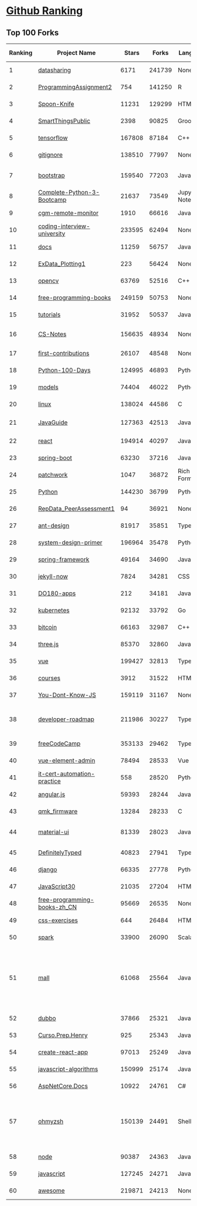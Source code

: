 [Github Ranking](../README.md)
==========

## Top 100 Forks

| Ranking | Project Name | Stars | Forks | Language | Open Issues | Description | Last Commit |
| ------- | ------------ | ----- | ----- | -------- | ----------- | ----------- | ----------- |
| 1 | [datasharing](https://github.com/jtleek/datasharing) | 6171 | 241739 | None | 295 | The Leek group guide to data sharing  | 2022-08-25T20:32:31Z |
| 2 | [ProgrammingAssignment2](https://github.com/rdpeng/ProgrammingAssignment2) | 754 | 141250 | R | 184 | Repository for Programming Assignment 2 for R Programming on Coursera | 2022-09-15T18:41:00Z |
| 3 | [Spoon-Knife](https://github.com/octocat/Spoon-Knife) | 11231 | 129299 | HTML | 1482 | This repo is for demonstration purposes only. | 2022-09-19T01:02:28Z |
| 4 | [SmartThingsPublic](https://github.com/SmartThingsCommunity/SmartThingsPublic) | 2398 | 90825 | Groovy | 60 | SmartThings open-source DeviceType Handlers and SmartApps code | 2022-09-18T11:11:20Z |
| 5 | [tensorflow](https://github.com/tensorflow/tensorflow) | 167808 | 87184 | C++ | 2134 | An Open Source Machine Learning Framework for Everyone | 2022-09-19T02:03:17Z |
| 6 | [gitignore](https://github.com/github/gitignore) | 138510 | 77997 | None | 0 | A collection of useful .gitignore templates | 2022-09-18T19:13:26Z |
| 7 | [bootstrap](https://github.com/twbs/bootstrap) | 159540 | 77203 | JavaScript | 262 | The most popular HTML, CSS, and JavaScript framework for developing responsive, mobile first projects on the web. | 2022-09-18T17:40:21Z |
| 8 | [Complete-Python-3-Bootcamp](https://github.com/Pierian-Data/Complete-Python-3-Bootcamp) | 21637 | 73549 | Jupyter Notebook | 90 | Course Files for Complete Python 3 Bootcamp Course on Udemy | 2022-09-18T22:05:25Z |
| 9 | [cgm-remote-monitor](https://github.com/nightscout/cgm-remote-monitor) | 1910 | 66616 | JavaScript | 127 | nightscout web monitor | 2022-09-18T13:10:23Z |
| 10 | [coding-interview-university](https://github.com/jwasham/coding-interview-university) | 233595 | 62494 | None | 38 | A complete computer science study plan to become a software engineer. | 2022-09-16T14:42:20Z |
| 11 | [docs](https://github.com/github/docs) | 11259 | 56757 | JavaScript | 99 | The open-source repo for docs.github.com | 2022-09-18T20:37:04Z |
| 12 | [ExData_Plotting1](https://github.com/rdpeng/ExData_Plotting1) | 223 | 56424 | None | 76 | Plotting Assignment 1 for Exploratory Data Analysis | 2022-09-04T21:17:44Z |
| 13 | [opencv](https://github.com/opencv/opencv) | 63769 | 52516 | C++ | 2166 | Open Source Computer Vision Library | 2022-09-18T22:29:00Z |
| 14 | [free-programming-books](https://github.com/EbookFoundation/free-programming-books) | 249159 | 50753 | None | 30 | :books: Freely available programming books | 2022-09-18T19:01:25Z |
| 15 | [tutorials](https://github.com/eugenp/tutorials) | 31952 | 50537 | Java | 26 | Just Announced - "Learn Spring Security OAuth":  | 2022-09-18T21:59:24Z |
| 16 | [CS-Notes](https://github.com/CyC2018/CS-Notes) | 156635 | 48934 | None | 114 | :books: 技术面试必备基础知识、Leetcode、计算机操作系统、计算机网络、系统设计 | 2022-09-06T01:27:21Z |
| 17 | [first-contributions](https://github.com/firstcontributions/first-contributions) | 26107 | 48548 | None | 7 | 🚀✨ Help beginners to contribute to open source projects | 2022-09-19T02:34:00Z |
| 18 | [Python-100-Days](https://github.com/jackfrued/Python-100-Days) | 124995 | 46893 | Python | 483 | Python - 100天从新手到大师 | 2022-08-31T05:14:51Z |
| 19 | [models](https://github.com/tensorflow/models) | 74404 | 46022 | Python | 1122 | Models and examples built with TensorFlow | 2022-09-18T11:22:18Z |
| 20 | [linux](https://github.com/torvalds/linux) | 138024 | 44586 | C | 0 | Linux kernel source tree | 2022-09-18T20:49:10Z |
| 21 | [JavaGuide](https://github.com/Snailclimb/JavaGuide) | 127363 | 42513 | Java | 66 | 「Java学习+面试指南」一份涵盖大部分 Java 程序员所需要掌握的核心知识。准备 Java 面试，首选 JavaGuide！ | 2022-09-17T04:45:07Z |
| 22 | [react](https://github.com/facebook/react) | 194914 | 40297 | JavaScript | 793 | A declarative, efficient, and flexible JavaScript library for building user interfaces. | 2022-09-18T19:32:15Z |
| 23 | [spring-boot](https://github.com/spring-projects/spring-boot) | 63230 | 37216 | Java | 528 | Spring Boot | 2022-09-17T02:28:41Z |
| 24 | [patchwork](https://github.com/jlord/patchwork) | 1047 | 36872 | Rich Text Format | 21 | All the Git-it Workshop completers!  | 2022-09-18T21:01:23Z |
| 25 | [Python](https://github.com/TheAlgorithms/Python) | 144230 | 36799 | Python | 27 | All Algorithms implemented in Python | 2022-09-17T18:52:46Z |
| 26 | [RepData_PeerAssessment1](https://github.com/rdpeng/RepData_PeerAssessment1) | 94 | 36921 | None | 6 | Peer Assessment 1 for Reproducible Research | 2022-08-25T17:01:55Z |
| 27 | [ant-design](https://github.com/ant-design/ant-design) | 81917 | 35851 | TypeScript | 846 | An enterprise-class UI design language and React UI library | 2022-09-19T02:55:17Z |
| 28 | [system-design-primer](https://github.com/donnemartin/system-design-primer) | 196964 | 35478 | Python | 164 | Learn how to design large-scale systems. Prep for the system design interview.  Includes Anki flashcards. | 2022-09-05T14:38:34Z |
| 29 | [spring-framework](https://github.com/spring-projects/spring-framework) | 49164 | 34690 | Java | 1232 | Spring Framework | 2022-09-18T19:58:13Z |
| 30 | [jekyll-now](https://github.com/barryclark/jekyll-now) | 7824 | 34281 | CSS | 143 | Build a Jekyll blog in minutes, without touching the command line. | 2022-09-15T13:20:59Z |
| 31 | [DO180-apps](https://github.com/RedHatTraining/DO180-apps) | 212 | 34181 | JavaScript | 0 | DO180 Repository for Sample Applications | 2022-09-18T12:28:42Z |
| 32 | [kubernetes](https://github.com/kubernetes/kubernetes) | 92132 | 33792 | Go | 1600 | Production-Grade Container Scheduling and Management | 2022-09-18T23:35:12Z |
| 33 | [bitcoin](https://github.com/bitcoin/bitcoin) | 66163 | 32987 | C++ | 451 | Bitcoin Core integration/staging tree | 2022-09-18T14:53:45Z |
| 34 | [three.js](https://github.com/mrdoob/three.js) | 85370 | 32860 | JavaScript | 363 | JavaScript 3D Library. | 2022-09-18T22:54:44Z |
| 35 | [vue](https://github.com/vuejs/vue) | 199427 | 32813 | TypeScript | 342 | 🖖 Vue.js is a progressive, incrementally-adoptable JavaScript framework for building UI on the web. | 2022-09-18T15:17:07Z |
| 36 | [courses](https://github.com/DataScienceSpecialization/courses) | 3912 | 31522 | HTML | 26 | Course materials for the Data Science Specialization: https://www.coursera.org/specialization/jhudatascience/1 | 2021-03-30T06:51:57Z |
| 37 | [You-Dont-Know-JS](https://github.com/getify/You-Dont-Know-JS) | 159119 | 31167 | None | 81 | A book series on JavaScript. @YDKJS on twitter. | 2022-09-13T04:56:20Z |
| 38 | [developer-roadmap](https://github.com/kamranahmedse/developer-roadmap) | 211986 | 30227 | TypeScript | 116 | Community effort to create roadmaps, guides and other educational content to help the developers get an idea about the software development landscape, learn and grow in their career. | 2022-09-19T02:40:44Z |
| 39 | [freeCodeCamp](https://github.com/freeCodeCamp/freeCodeCamp) | 353133 | 29462 | TypeScript | 145 | freeCodeCamp.org's open-source codebase and curriculum. Learn to code for free. | 2022-09-19T00:11:34Z |
| 40 | [vue-element-admin](https://github.com/PanJiaChen/vue-element-admin) | 78494 | 28533 | Vue | 1141 | :tada: A magical vue admin                                                                https://panjiachen.github.io/vue-element-admin | 2022-09-07T08:19:15Z |
| 41 | [it-cert-automation-practice](https://github.com/google/it-cert-automation-practice) | 558 | 28520 | Python | 54 | Google IT Automation with Python Professional Certificate - Practice files | 2022-09-19T02:57:07Z |
| 42 | [angular.js](https://github.com/angular/angular.js) | 59393 | 28244 | JavaScript | 391 | AngularJS - HTML enhanced for web apps! | 2022-04-12T15:57:22Z |
| 43 | [qmk_firmware](https://github.com/qmk/qmk_firmware) | 13284 | 28233 | C | 266 | Open-source keyboard firmware for Atmel AVR and Arm USB families | 2022-09-19T01:21:51Z |
| 44 | [material-ui](https://github.com/mui/material-ui) | 81339 | 28023 | JavaScript | 1083 | MUI Core: Ready-to-use foundational React components, free forever. It includes Material UI that implement Google's Material Design. | 2022-09-18T23:47:38Z |
| 45 | [DefinitelyTyped](https://github.com/DefinitelyTyped/DefinitelyTyped) | 40823 | 27941 | TypeScript | 633 | The repository for high quality TypeScript type definitions. | 2022-09-19T02:31:53Z |
| 46 | [django](https://github.com/django/django) | 66335 | 27778 | Python | 0 | The Web framework for perfectionists with deadlines. | 2022-09-18T19:26:53Z |
| 47 | [JavaScript30](https://github.com/wesbos/JavaScript30) | 21035 | 27204 | HTML | 0 | 30 Day Vanilla JS Challenge | 2022-09-15T06:39:59Z |
| 48 | [free-programming-books-zh_CN](https://github.com/justjavac/free-programming-books-zh_CN) | 95669 | 26535 | None | 0 | :books: 免费的计算机编程类中文书籍，欢迎投稿 | 2022-08-13T10:24:50Z |
| 49 | [css-exercises](https://github.com/TheOdinProject/css-exercises) | 644 | 26484 | HTML | 5 | None | 2022-09-16T19:01:59Z |
| 50 | [spark](https://github.com/apache/spark) | 33900 | 26090 | Scala | 0 | Apache Spark - A unified analytics engine for large-scale data processing | 2022-09-19T02:43:10Z |
| 51 | [mall](https://github.com/macrozheng/mall) | 61068 | 25564 | Java | 25 | mall项目是一套电商系统，包括前台商城系统及后台管理系统，基于SpringBoot+MyBatis实现，采用Docker容器化部署。 前台商城系统包含首页门户、商品推荐、商品搜索、商品展示、购物车、订单流程、会员中心、客户服务、帮助中心等模块。 后台管理系统包含商品管理、订单管理、会员管理、促销管理、运营管理、内容管理、统计报表、财务管理、权限管理、设置等模块。 | 2022-09-16T09:54:51Z |
| 52 | [dubbo](https://github.com/apache/dubbo) | 37866 | 25321 | Java | 433 | Apache Dubbo is a high-performance, java based, open source RPC framework. | 2022-09-18T14:20:41Z |
| 53 | [Curso.Prep.Henry](https://github.com/atralice/Curso.Prep.Henry) | 925 | 25343 | JavaScript | 0 | Curso de Preparación para Ingresar a Henry. | 2022-09-18T20:27:23Z |
| 54 | [create-react-app](https://github.com/facebook/create-react-app) | 97013 | 25249 | JavaScript | 1417 | Set up a modern web app by running one command. | 2022-09-18T21:10:53Z |
| 55 | [javascript-algorithms](https://github.com/trekhleb/javascript-algorithms) | 150999 | 25174 | JavaScript | 102 | 📝 Algorithms and data structures implemented in JavaScript with explanations and links to further readings | 2022-09-06T17:13:53Z |
| 56 | [AspNetCore.Docs](https://github.com/dotnet/AspNetCore.Docs) | 10922 | 24761 | C# | 565 | Documentation for ASP.NET Core | 2022-09-19T01:00:30Z |
| 57 | [ohmyzsh](https://github.com/ohmyzsh/ohmyzsh) | 150139 | 24491 | Shell | 238 | 🙃   A delightful community-driven (with 2,000+ contributors) framework for managing your zsh configuration. Includes 300+ optional plugins (rails, git, macOS, hub, docker, homebrew, node, php, python, etc), 140+ themes to spice up your morning, and an auto-update tool so that makes it easy to keep up with the latest updates from the community. | 2022-09-18T02:48:05Z |
| 58 | [node](https://github.com/nodejs/node) | 90387 | 24363 | JavaScript | 1312 | Node.js JavaScript runtime :sparkles::turtle::rocket::sparkles: | 2022-09-19T02:54:00Z |
| 59 | [javascript](https://github.com/airbnb/javascript) | 127245 | 24271 | JavaScript | 89 | JavaScript Style Guide | 2022-09-14T05:33:29Z |
| 60 | [awesome](https://github.com/sindresorhus/awesome) | 219871 | 24213 | None | 21 | 😎 Awesome lists about all kinds of interesting topics | 2022-09-16T17:05:10Z |

